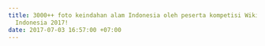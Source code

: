 ```yaml
---
title: 3000++ foto keindahan alam Indonesia oleh peserta kompetisi Wiki Cinta Alam
  Indonesia 2017!
date: 2017-07-03 16:57:00 +07:00
---
```


